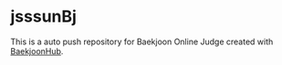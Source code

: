 # jsssunBj
This is a auto push repository for Baekjoon Online Judge created with [BaekjoonHub](https://github.com/BaekjoonHub/BaekjoonHub).
